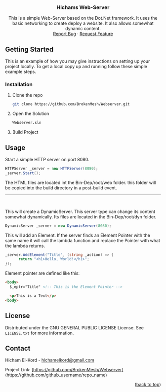 <a name="readme-top"></a>

<div align="center">
<h3 align="center">Hichams Web-Server</h3>

  <p align="center">
    This is a simple Web-Server based on the Dot.Net framework. It uses the basic networking to create deploy a website. It also allows somewhat dynamic content. 
    <br />
    <a href="https://github.com/github_username/repo_name/issues">Report Bug</a>
    ·
    <a href="https://github.com/github_username/repo_name/issues">Request Feature</a>
  </p>
</div>


<!-- GETTING STARTED -->
## Getting Started

This is an example of how you may give instructions on setting up your project locally.
To get a local copy up and running follow these simple example steps.

### Installation
1. Clone the repo
   ```sh
   git clone https://github.com/BrokenMesh/Webserver.git
   ```
2. Open the Solution
   ```sh
   Webserver.sln
   ```
3. Build Project

<!-- USAGE EXAMPLES -->
## Usage

Start a simple HTTP server on port 8080.
```C#
HTTPServer _server = new HTTPServer(8080); 
_server.Start();
```
The HTML files are located int the Bin-Dep/root/web folder. this folder will be copied into the build directory in a post-build event.

---
<br>

This will create a DynamicServer. This server type can change its content somewhat dynamically. Its files are located in the Bin-Dep/root/dyn folder.

```C#
DynamicServer _server = new DynamicServer(8080); 
```

This will add an Element. If the server finds an Element Pointer with the same name it will call the lambda function and replace the Pointer with what the lambda returns. 
```C#
_server.AddElement("Title", (string _action) => {
      return "<h1>Hello, World!</h1>";
});
```

Element pointer are defined like this: 
```HTML
<body>
  $_eptr="Title" <!-- This is the Element Pointer -->

  <p>This is a Text</p>
<body>
```

<!-- LICENSE -->
## License

Distributed under the GNU GENERAL PUBLIC LICENSE License. See `LICENSE.txt` for more information.

<!-- CONTACT -->
## Contact

Hicham El-Kord - hichamelkord@gmail.com

Project Link: [https://github.com/BrokenMesh/Webserver](https://github.com/github_username/repo_name)


<p align="right">(<a href="#readme-top">back to top</a>)</p>





















